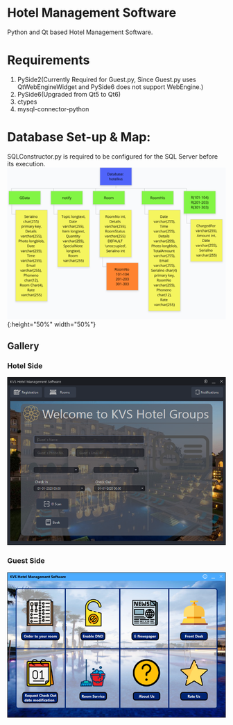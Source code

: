 # Hotel Management Software  
Python and Qt based Hotel Management Software.    
# Requirements  
1. PySide2(Currently Required for Guest.py, Since Guest.py uses QtWebEngineWidget and PySide6 does not support WebEngine.)  
2. PySide6(Upgraded from Qt5 to Qt6) 
3. ctypes  
4. mysql-connector-python  
 
# Database Set-up & Map:  
SQLConstructor.py is required to be configured for the SQL Server before its execution.  
![image](https://github.com/BlazingGuyz/C.S-Project/raw/gh-pages/images/DBStructure.png){:height="50%" width="50%"}  

## Gallery  
### Hotel Side  
![image](https://github.com/BlazingGuyz/C.S-Project/raw/gh-pages/images/Hotel.png)  
### Guest Side  
![image](https://github.com/BlazingGuyz/C.S-Project/raw/gh-pages/images/Guest.png)  
